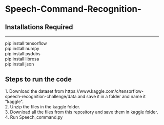 # Speech-Command-Recognition-

<h2>Installations Required</h2>
<hr>
pip install tensorflow</br>
pip install numpy</br>
pip install pydubs</br>
pip install librosa</br>
pip install json</br>

<h2> Steps to run the code</h2>
1. Download the dataset from https://www.kaggle.com/c/tensorflow-speech-recognition-challenge/data and save it in a folder and name it "kaggle".</br>
2. Unzip the files in the kaggle folder.</br>
3. Download all the files from this repository and save them in kaggle folder.</br>
4. Run Speech_command.py</br>
